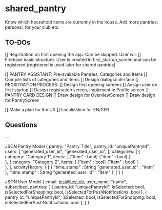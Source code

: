 # shared_pantry

Know which household items are currently in the house. Add more pantries: personal, for your club etc.

## TO-DOs

[] Registration on first opening the app. Can be skipped. User will
[] Firebase basic structure. User is created in first_startup_screen and can be registered (registered is used later for shared pantries)


[] PANTRY ASSISTANT: Pre-available Pantries, Categories and Items
    [] Compile lists of categories and items
    [] Design dialogs/interface
[] REGISTRATION PROCESS: 
    [] Design first opening screens
    [] Assign user on first startup
    [] Design registration screen, implement in Profile screen
[] PANTRY CARD DESIGN
    [] Draw design for OverviewScreen
    [] Draw design for PantryScreen

[] Make a plan for the UX
[] Localization for EN/GER


## Questions
--


JSON Pantry Model
{
 pantry: "Pantry Title",
 pantry_id: "uniquePantryId",
 users: [
  "generated_user_id",
  "generated_user_id",
 ],
 categories: [
    {
      category: "Category 1",
      items: [
        {"item" : bool}
        {"item" : bool}
      ]     
    },
    {
      category: "Category 2",
      items: [
        {"item" : bool}
        {"item" : bool}
      ]     
    },
  ],
  activityHistory: {
    [
      {
        "time_stamp" : String
        "generated_user_id" : "item"
      },
        "time_stamp" : String
        "generated_user_id" : "item"
      },
    ]
  }
}

JSON User Model
{
 email: test@test.de,
 user_name: "name",
 subscribed_pantries: 
   [
      {
         pantry_id: "uniquePantryId",
         isSelected: bool,
         isSelectedForShopping: bool,
         isSelectedForPushNotifications: bool
      },
      {
         pantry_id: "uniquePantryId",
         isSelected: bool,
         isSelectedForShopping: bool,
         isSelectedForPushNotifications: bool
      },
   ]
}